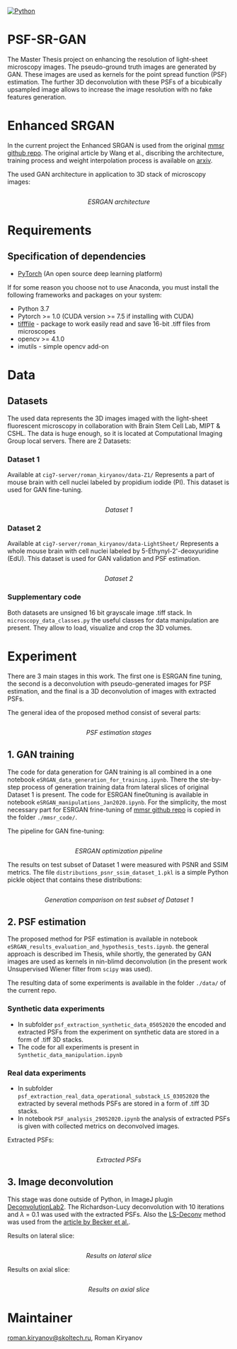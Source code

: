 [![Python](https://img.shields.io/badge/python-3.6-blue.svg)](https://python.org)

# PSF-SR-GAN
The Master Thesis project on enhancing the resolution of light-sheet microscopy images. The pseudo-ground truth images are generated by GAN. These images are used as kernels for the point spread function (PSF) estimation. The further 3D deconvolution with these PSFs of a bicubically upsampled image allows to increase the image resolution with no fake features generation.

# Enhanced SRGAN
In the current project the Enhanced SRGAN is used from the original [mmsr github repo](https://github.com/open-mmlab/mmsr). The original article by Wang et al., discribing the architecture, training process and weight interpolation process is available on [arxiv](https://arxiv.org/abs/1809.00219).

The used GAN architecture in application to 3D stack of microscopy images:
<p align="center">
<img src="images/methods_esrgan_architecture.png" alt>
</p>
<p align="center">
<em>ESRGAN architecture</em>
</p>


# Requirements
## Specification of dependencies
- [PyTorch](https://pytorch.org/) (An open source deep learning platform) 

If for some reason you choose not to use Anaconda, you must install the following frameworks and packages on your system:
* Python 3.7
* Pytorch >= 1.0 (CUDA version >= 7.5 if installing with CUDA)
* [tifffile](https://pypi.org/project/tifffile/) - package to work easily read and save 16-bit .tiff files from microscopes
* opencv >= 4.1.0
* imutils - simple opencv add-on

# Data
## Datasets
The used data represents the 3D images imaged with the light-sheet fluorescent microscopy in collaboration with Brain Stem Cell Lab, MIPT & CSHL. The data is huge enough, so it is located at Computational Imaging Group local servers. There are 2 Datasets:

### Dataset 1
Available at `cig7-server/roman_kiryanov/data-Z1/`
Represents a part of mouse brain with cell nuclei labeled by propidium iodide (PI). This dataset is used for GAN fine-tuning.
<p align="center">
<img src="images/methods_dataset_1.png" alt>
</p>
<p align="center">
<em>Dataset 1</em>
</p>

### Dataset 2
Available at `cig7-server/roman_kiryanov/data-LightSheet/`
Represents a whole mouse brain with cell nuclei labeled by 5-Ethynyl-2'-deoxyuridine (EdU). This dataset is used for GAN validation and PSF estimation.
<p align="center">
<img src="images/methods_dataset_2.png" alt>
</p>
<p align="center">
<em>Dataset 2</em>
</p>

### Supplementary code
Both datasets are unsigned 16 bit grayscale image .tiff stack. In `microscopy_data_classes.py` the useful classes for data manipulation are present. They allow to load, visualize and crop the 3D volumes.

# Experiment
There are 3 main stages in this work. The first one is ESRGAN fine tuning, the second is a deconvolution with pseudo-generated images for PSF estimation, and the final is a 3D deconvolution of images with extracted PSFs. 

The general idea of the proposed method consist of several parts:
<p align="center">
<img src="images/methods_psf_estimation_pipeline.png" alt>
</p>
<p align="center">
<em>PSF estimation stages</em>
</p>

## 1. GAN training
The code for data generation for GAN training is all combined in a one notebook `eSRGAN_data_generation_for_training.ipynb`. There the ste-by-step process of generation training data from lateral slices of original Dataset 1 is present. The code for ESRGAN fine0tuning is available in notebook `eSRGAN_manipulations_Jan2020.ipynb`. For the simplicity, the most necessary part for ESRGAN frine-tuning of [mmsr github repo](https://github.com/open-mmlab/mmsr) is copied in the folder `./mmsr_code/`.

The pipeline for GAN fine-tuning:
<p align="center">
<img src="images/methods_esrgan_pipeline_optimization.png" alt>
</p>
<p align="center">
<em>ESRGAN optimization pipeline</em>
</p>

The results on test subset of Dataset 1 were measured with PSNR and SSIM metrics. The file `distributions_psnr_ssim_dataset_1.pkl` is a simple Python pickle object that contains these distributions:
<p align="center">
<img src="images/results_dataset_1_graphs.png" alt>
</p>
<p align="center">
<em>Generation comparison on test subset of Dataset 1</em>
</p>


## 2. PSF estimation
The proposed method for PSF estimation is available in notebook `eSRGAN_results_evaluation_and_hypothesis_tests.ipynb`. 
the general approach is described im Thesis, while shortly, the generated by GAN images are used as kernels in nin-blimd deconvolution (in the present work Unsupervised Wiener filter from `scipy` was used). 


The resulting data of some experiments is available in the folder `./data/` of the current repo. 

### Synthetic data experiments
* In subfolder `psf_extraction_synthetic_data_05052020` the encoded and extracted PSFs from the experiment on synthetic data are stored in a form of .tiff 3D stacks. 
* The code for all experiments is present in `Synthetic_data_manipulation.ipynb`

### Real data experiments
* In subfolder `psf_extraction_real_data_operational_substack_LS_03052020` the extracted by several methods PSFs are stored in a form of .tiff 3D stacks. 
* In notebook `PSF_analysis_29052020.ipynb` the analysis of extracted PSFs is given with collected metrics on deconvolved images. 

Extracted PSFs:
<p align="center">
<img src="images/results_real_data_psf_3D.png" alt>
</p>
<p align="center">
<em>Extracted PSFs</em>
</p>

## 3. Image deconvolution
This stage was done outside of Python, in ImageJ plugin [DeconvolutionLab2](http://bigwww.epfl.ch/deconvolution/deconvolutionlab2/). The Richardson-Lucy deconvolution with 10 iterations and $\lambda$ = 0.1 was used with the extracted PSFs. Also the [LS-Deconv](https://static-content.springer.com/esm/art%3A10.1038%2Fs41598-019-53875-y/MediaObjects/41598_2019_53875_MOESM4_ESM.zip) method was used from the [article by Becker et al.](https://www.researchgate.net/publication/337534916_Deconvolution_of_light_sheet_microscopy_recordings).

Results on lateral slice:
<p align="center">
<img src="images/results_deconvolved_comparison_lateral_slice.png" alt>
</p>
<p align="center">
<em>Results on lateral slice</em>
</p>

Results on axial slice:
<p align="center">
<img src="images/results_deconvolved_comparison_axial_slice.png" alt>
</p>
<p align="center">
<em>Results on axial slice</em>
</p>


# Maintainer
roman.kiryanov@skoltech.ru, Roman Kiryanov

